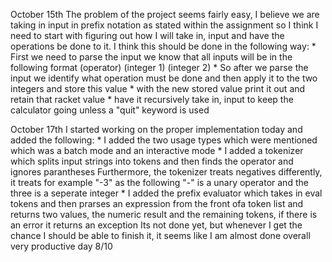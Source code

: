 October 15th
The problem of the project seems fairly easy, I believe we are taking in input in prefix notation as stated within the assignment so I think I need to start with 
figuring out how I will take in, input and have the operations be done to it. 
I think this should be done in the following way:
    * First we need to parse the input we know that all inputs will be in the following format (operator) (integer 1) (integer 2)
    * So after we parse the input we identify what operation must be done and then apply it to the two integers and store this value
    * with the new stored value print it out and retain that racket value
    * have it recursively take in, input to keep the calculator going unless a "quit" keyword is used

October 17th
I started working on the proper implementation today and added the following:
    * I added the two usage types which were mentioned which was a batch mode and an interactive mode 
    * I added a tokenizer which splits input strings into tokens and then finds the operator and ignores parantheses
    Furthermore, the tokenizer treats negatives differently, it treats for example "-3" as the following "-" is a unary operator and the three is a seperate integer
    * I added the prefix evaluator which takes in eval tokens and then prarses an expression from the front ofa token list and returns two values, the numeric result and the remaining tokens, if there is an error it returns an exception 
    Its not done yet, but whenever I get the chance I should be able to finish it, it seems like I am almost done overall very productive day 8/10

